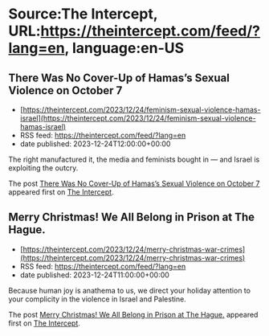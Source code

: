 # Source:The Intercept, URL:https://theintercept.com/feed/?lang=en, language:en-US

## There Was No Cover-Up of Hamas’s Sexual Violence on October 7
 - [https://theintercept.com/2023/12/24/feminism-sexual-violence-hamas-israel](https://theintercept.com/2023/12/24/feminism-sexual-violence-hamas-israel)
 - RSS feed: https://theintercept.com/feed/?lang=en
 - date published: 2023-12-24T12:00:00+00:00

<p>The right manufactured it, the media and feminists bought in — and Israel is exploiting the outcry.</p>
<p>The post <a href="https://theintercept.com/2023/12/24/feminism-sexual-violence-hamas-israel/">There Was No Cover-Up of Hamas’s Sexual Violence on October 7</a> appeared first on <a href="https://theintercept.com">The Intercept</a>.</p>

## Merry Christmas! We All Belong in Prison at The Hague.
 - [https://theintercept.com/2023/12/24/merry-christmas-war-crimes](https://theintercept.com/2023/12/24/merry-christmas-war-crimes)
 - RSS feed: https://theintercept.com/feed/?lang=en
 - date published: 2023-12-24T11:00:00+00:00

<p>Because human joy is anathema to us, we direct your holiday attention to your complicity in the violence in Israel and Palestine.</p>
<p>The post <a href="https://theintercept.com/2023/12/24/merry-christmas-war-crimes/">Merry Christmas! We All Belong in Prison at The Hague.</a> appeared first on <a href="https://theintercept.com">The Intercept</a>.</p>

